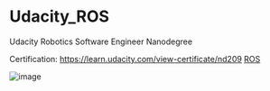 # Udacity_ROS
Udacity Robotics Software Engineer Nanodegree

Certification:  https://learn.udacity.com/view-certificate/nd209 
[ROS](https://learn.udacity.com/view-certificate/nd209)

![image](https://github.com/KishanBillava/Udacity_ROS/assets/84302215/f8bd429e-54fe-4320-b5a0-0b0504ab9f89)
